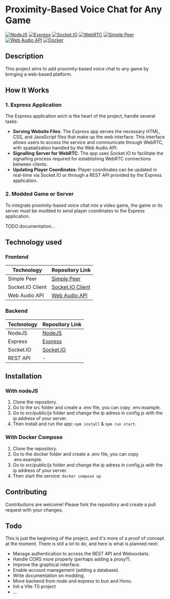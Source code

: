 # Proximity-Based Voice Chat for Any Game
[![NodeJS](https://img.shields.io/badge/NodeJS-339933?logo=nodedotjs&logoColor=white)](https://github.com/nodejs)
[![Express](https://img.shields.io/badge/Express-000000?logo=express&logoColor=white)](https://github.com/expressjs/express)
[![Socket.IO](https://img.shields.io/badge/Socket.IO-010101?logo=socketdotio&logoColor=white)](https://github.com/socketio/socket.io)
[![WebRTC](https://img.shields.io/badge/WebRTC-333333?logo=webrtc&logoColor=white)](https://webrtc.org)
[![Simple Peer](https://img.shields.io/badge/Simple%20Peer-FF4088?logo=webrtc&logoColor=white)](https://github.com/feross/simple-peer)
[![Web Audio API](https://img.shields.io/badge/Web%20Audio%20API-000000?logo=webaudio&logoColor=white)](https://github.com/WebAudio/web-audio-api)
[![Docker](https://img.shields.io/badge/Docker-2496ED?logo=docker&logoColor=white)](https://www.docker.com)

## Description

This project aims to add proximity-based voice chat to any game by bringing a web-based platform.

## How It Works

### 1. Express Application
The Express application  wich is the heart of the project, handle several tasks:
- **Serving Website Files**: The Express app serves the necessary HTML, CSS, and JavaScript files that make up the web interface. This interface allows users to access the service and communicate through WebRTC, with spatialization handled by the Web Audio API.
- **Signalling Server for WebRTC**: The app uses Socket.IO to facilitate the signalling process required for establishing WebRTC connections between clients.
- **Updating Player Coordinates**: Player coordinates can be updated in real-time via Socket.IO or through a REST API provided by the Express application.

### 2. Modded Game or Server
To integrate proximity-based voice chat into a video game, the game or its server must be modded to send player coordinates to the Express application.

TODO documentation...

## Technology used

### Frontend

| Technology       | Repository Link                                                       |
|------------------|-----------------------------------------------------------------------|
| Simple Peer           | [Simple Peer](https://github.com/feross/simple-peer)                  |
| Socket.IO Client | [Socket.IO Client](https://github.com/socketio/socket.io-client)      |
| Web Audio API    | [Web Audio API](https://github.com/WebAudio/web-audio-api)            |

### Backend

| Technology | Repository Link                                       |
|------------|-------------------------------------------------------|
| NodeJS     | [NodeJS](https://github.com/nodejs)                   |
| Express    | [Express](https://github.com/expressjs/express)       |
| Socket.IO  | [Socket.IO](https://github.com/socketio/socket.io)    |
| REST API   | -                                                     |

## Installation
### With nodeJS
1. Clone the repository.
2. Go to the src folder and create a .env file, you can copy .env.example.
3. Go to src/public/js folder and change the ip adress in config.js with the ip address of your server.
4. Then install and run the app: `npm install` & `npm run start`.

### With Docker Compose
1. Clone the repository.
2. Go to the docker folder and create a .env file, you can copy .env.example.
3. Go to src/public/js folder and change the ip adress in config.js with the ip address of your server.
4. Then start the service: `docker compose up`

## Contributing

Contributions are welcome! Please fork the repository and create a pull request with your changes.

## Todo
This is just the beginning of the project, and it's more of a proof of concept at the moment. There is still a lot to do, and here is what is planned next:
 * Manage authentication to access the REST API and Websockets.
 * Handle CORS more properly (perhaps adding a proxy?).
 * Improve the graphical interface.
 * Enable account management (adding a database).
 * Write documentation on modding.
 * Move backend from node and express to bun and Hono.
 * Init a Vite TS project
 * ...
